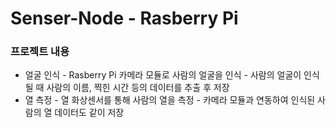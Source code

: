 # Senser-Node - Rasberry Pi
### 프로젝트 내용
- 얼굴 인식
      - Rasberry Pi 카메라 모듈로 사람의 얼굴을 인식
      - 사람의 얼굴이 인식될 때 사람의 이름, 찍힌 시간 등의 데이터를 추출 후 저장
- 열 측정
      - 열 화상센서를 통해 사람의 열을 측정
      - 카메라 모듈과 연동하여 인식된 사람의 열 데이터도 같이 저장
